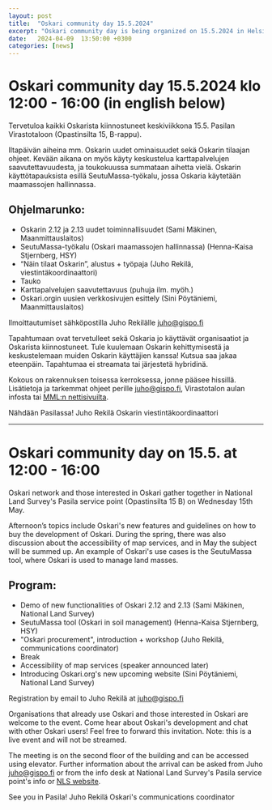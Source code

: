 ```yaml
---
layout: post  
title:  "Oskari community day 15.5.2024"  
excerpt: "Oskari community day is being organized on 15.5.2024 in Helsinki! Save the date, further details will follow. This blog post will be updated."
date:   2024-04-09  13:50:00 +0300
categories: [news]
---  
```


# Oskari community day 15.5.2024 klo 12:00 - 16:00 (in english below)

Tervetuloa kaikki Oskarista kiinnostuneet keskiviikkona 15.5. Pasilan Virastotaloon (Opastinsilta 15, B-rappu).

Iltapäivän aiheina mm. Oskarin uudet ominaisuudet sekä Oskarin tilaajan ohjeet. Kevään aikana on myös käyty keskustelua karttapalvelujen saavutettavuudesta, ja toukokuussa summataan aihetta vielä. Oskarin käyttötapauksista esillä SeutuMassa-työkalu, jossa Oskaria käytetään maamassojen hallinnassa.

## Ohjelmarunko:

- Oskarin 2.12 ja 2.13 uudet toiminnallisuudet (Sami Mäkinen, Maanmittauslaitos)
- SeutuMassa-työkalu (Oskari maamassojen hallinnassa) (Henna-Kaisa Stjernberg, HSY)
- “Näin tilaat Oskarin”, alustus + työpaja (Juho Rekilä, viestintäkoordinaattori)
- Tauko
- Karttapalvelujen saavutettavuus (puhuja ilm. myöh.)
- Oskari.orgin uusien verkkosivujen esittely (Sini Pöytäniemi, Maanmittauslaitos)

Ilmoittautumiset sähköpostilla Juho Rekilälle juho@gispo.fi

Tapahtumaan ovat tervetulleet sekä Oskaria jo käyttävät organisaatiot ja Oskarista kiinnostuneet. Tule kuulemaan Oskarin kehittymisestä ja keskustelemaan muiden Oskarin käyttäjien kanssa! Kutsua saa jakaa eteenpäin. Tapahtumaa ei streamata tai järjestetä hybridinä.

Kokous on rakennuksen toisessa kerroksessa, jonne pääsee hissillä. Lisätietoja ja tarkemmat ohjeet perille juho@gispo.fi, Virastotalon aulan infosta tai [MML:n nettisivuilta](https://www.maanmittauslaitos.fi/palvelupisteet/saapumisohjeet/pasila).

Nähdään Pasilassa!
Juho Rekilä
Oskarin viestintäkoordinaattori

***

# Oskari community day on 15.5. at 12:00 - 16:00

Oskari network and those interested in Oskari gather together in National Land Survey's Pasila service point (Opastinsilta 15 B) on Wednesday 15th May.

Afternoon’s topics include Oskari's new features and guidelines on how to buy the development of Oskari. During the spring, there was also discussion about the accessibility of map services, and in May the subject will be summed up. An example of Oskari's use cases is the SeutuMassa tool, where Oskari is used to manage land masses.

## Program:
- Demo of new functionalities of Oskari 2.12 and 2.13 (Sami Mäkinen, National Land Survey)
- SeutuMassa tool (Oskari in soil management) (Henna-Kaisa Stjernberg, HSY)
- "Oskari procurement", introduction + workshop (Juho Rekilä, communications coordinator)
- Break
- Accessibility of map services (speaker announced later)
- Introducing Oskari.org's new upcoming website (Sini Pöytäniemi, National Land Survey)

Registration by email to Juho Rekilä at juho@gispo.fi

Organisations that already use Oskari and those interested in Oskari are welcome to the event. Come hear about Oskari's development and chat with other Oskari users! Feel free to forward this invitation. Note: this is a live event and will not be streamed.

The meeting is on the second floor of the building and can be accessed using elevator. Further information about the arrival can be asked from Juho juho@gispo.fi or from the info desk at National Land Survey's Pasila service point's info or [NLS website](https://www.maanmittauslaitos.fi/en/service-points/arrival-instructions/pasila).  

See you in Pasila!
Juho Rekilä
Oskari's communications coordinator
